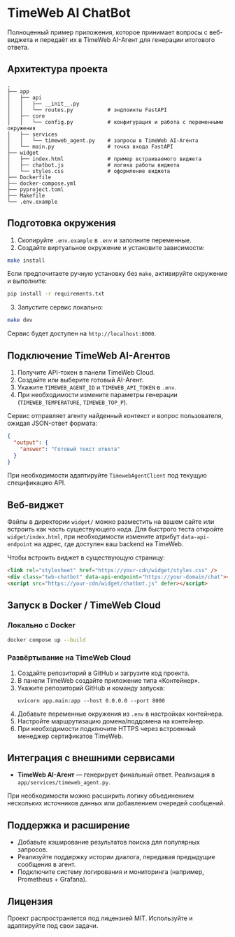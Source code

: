 # TimeWeb AI ChatBot

Полноценный пример приложения, которое принимает вопросы с веб-виджета и передаёт их в TimeWeb AI-Агент для генерации итогового ответа.

## Архитектура проекта

```
.
├── app
│   ├── api
│   │   ├── __init__.py
│   │   └── routes.py           # эндпоинты FastAPI
│   ├── core
│   │   └── config.py           # конфигурация и работа с переменными окружения
│   ├── services
│   │   └── timeweb_agent.py    # запросы в TimeWeb AI-Агента
│   └── main.py                 # точка входа FastAPI
├── widget
│   ├── index.html              # пример встраиваемого виджета
│   ├── chatbot.js              # логика работы виджета
│   └── styles.css              # оформление виджета
├── Dockerfile
├── docker-compose.yml
├── pyproject.toml
├── Makefile
└── .env.example
```

## Подготовка окружения

1. Скопируйте `.env.example` в `.env` и заполните переменные.
2. Создайте виртуальное окружение и установите зависимости:

```bash
make install
```

   Если предпочитаете ручную установку без `make`, активируйте окружение и выполните:

```bash
pip install -r requirements.txt
```

3. Запустите сервис локально:

```bash
make dev
```

Сервис будет доступен на `http://localhost:8000`.

## Подключение TimeWeb AI-Агентов

1. Получите API-токен в панели TimeWeb Cloud.
2. Создайте или выберите готовый AI-Агент.
3. Укажите `TIMEWEB_AGENT_ID` и `TIMEWEB_API_TOKEN` в `.env`.
4. При необходимости измените параметры генерации (`TIMEWEB_TEMPERATURE`, `TIMEWEB_TOP_P`).

Сервис отправляет агенту найденный контекст и вопрос пользователя, ожидая JSON-ответ формата:

```json
{
  "output": {
    "answer": "Готовый текст ответа"
  }
}
```

При необходимости адаптируйте `TimewebAgentClient` под текущую спецификацию API.

## Веб-виджет

Файлы в директории `widget/` можно разместить на вашем сайте или встроить как часть существующего кода. Для быстрого теста откройте `widget/index.html`, при необходимости измените атрибут `data-api-endpoint` на адрес, где доступен ваш backend на TimeWeb.

Чтобы встроить виджет в существующую страницу:

```html
<link rel="stylesheet" href="https://your-cdn/widget/styles.css" />
<div class="twb-chatbot" data-api-endpoint="https://your-domain/chat"></div>
<script src="https://your-cdn/widget/chatbot.js" defer></script>
```

## Запуск в Docker / TimeWeb Cloud

### Локально с Docker

```bash
docker compose up --build
```

### Развёртывание на TimeWeb Cloud

1. Создайте репозиторий в GitHub и загрузите код проекта.
2. В панели TimeWeb создайте приложение типа «Контейнер».
3. Укажите репозиторий GitHub и команду запуска:
   ```
   uvicorn app.main:app --host 0.0.0.0 --port 8000
   ```
4. Добавьте переменные окружения из `.env` в настройках контейнера.
5. Настройте маршрутизацию домена/поддомена на контейнер.
6. При необходимости подключите HTTPS через встроенный менеджер сертификатов TimeWeb.

## Интеграция с внешними сервисами

- **TimeWeb AI-Агент** — генерирует финальный ответ. Реализация в `app/services/timeweb_agent.py`.

При необходимости можно расширить логику объединением нескольких источников данных или добавлением очередей сообщений.

## Поддержка и расширение

- Добавьте кэширование результатов поиска для популярных запросов.
- Реализуйте поддержку истории диалога, передавая предыдущие сообщения в агент.
- Подключите систему логирования и мониторинга (например, Prometheus + Grafana).

## Лицензия

Проект распространяется под лицензией MIT. Используйте и адаптируйте под свои задачи.

